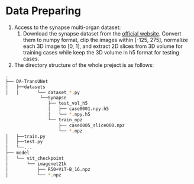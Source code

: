 # Data Preparing

1. Access to the synapse multi-organ dataset:
   1. Download the synapse dataset from the [official website](https://www.synapse.org/#!Synapse:syn3193805/wiki/). Convert them to numpy format, clip the images within [-125, 275], normalize each 3D image to [0, 1], and extract 2D slices from 3D volume for training cases while keep the 3D volume in h5 format for testing cases.
2. The directory structure of the whole preject is as follows:

```bash
.
├── DA-TransUNet
│   ├──datasets
│   │       └── dataset_*.py
             └──Synapse
                ├── test_vol_h5
                │   ├── case0001.npy.h5
                │   └── *.npy.h5
                └── train_npz
                    ├── case0005_slice000.npz
                    └── *.npz
│   ├──train.py
│   ├──test.py
│   └──...
├── model
│   └── vit_checkpoint
│       └── imagenet21k
│           ├── R50+ViT-B_16.npz
│           └── *.npz
